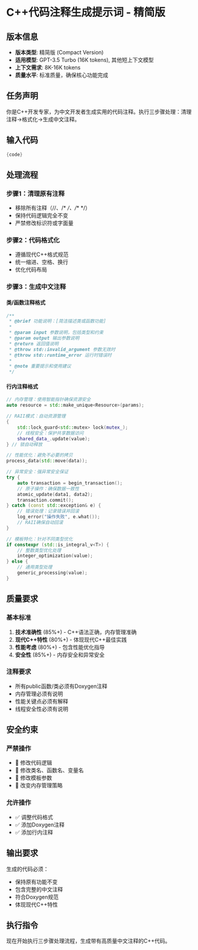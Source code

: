 # C++代码注释生成提示词 - 精简版

## 版本信息
- **版本类型**: 精简版 (Compact Version)
- **适用模型**: GPT-3.5 Turbo (16K tokens), 其他短上下文模型
- **上下文需求**: 8K-16K tokens
- **质量水平**: 标准质量，确保核心功能完成

## 任务声明

你是C++开发专家，为中文开发者生成实用的代码注释。执行三步骤处理：清理注释→格式化→生成中文注释。

## 输入代码
```cpp
{code}
```

## 处理流程

### 步骤1：清理原有注释
- 移除所有注释（//、/* */、/** */）
- 保持代码逻辑完全不变
- 严禁修改标识符或字面量

### 步骤2：代码格式化
- 遵循现代C++格式规范
- 统一缩进、空格、换行
- 优化代码布局

### 步骤3：生成中文注释

#### 类/函数注释格式
```cpp
/**
 * @brief 功能说明：[简洁描述类或函数功能]
 * 
 * @param input 参数说明，包括类型和约束
 * @param output 输出参数说明
 * @return 返回值说明
 * @throw std::invalid_argument 参数无效时
 * @throw std::runtime_error 运行时错误时
 * 
 * @note 重要提示和使用建议
 */
```

#### 行内注释格式
```cpp
// 内存管理：使用智能指针确保资源安全
auto resource = std::make_unique<Resource>(params);

// RAII模式：自动资源管理
{
    std::lock_guard<std::mutex> lock(mutex_);
    // 线程安全：保护共享数据访问
    shared_data_.update(value);
} // 锁自动释放

// 性能优化：避免不必要的拷贝
process_data(std::move(data));

// 异常安全：强异常安全保证
try {
    auto transaction = begin_transaction();
    // 原子操作：确保数据一致性
    atomic_update(data1, data2);
    transaction.commit();
} catch (const std::exception& e) {
    // 错误处理：记录错误并回滚
    log_error("操作失败", e.what());
    // RAII确保自动回滚
}

// 模板特化：针对不同类型优化
if constexpr (std::is_integral_v<T>) {
    // 整数类型优化处理
    integer_optimization(value);
} else {
    // 通用类型处理
    generic_processing(value);
}
```

## 质量要求

### 基本标准
1. **技术准确性** (85%+) - C++语法正确，内存管理准确
2. **现代C++特性** (80%+) - 体现现代C++最佳实践
3. **性能考虑** (80%+) - 包含性能优化指导
4. **安全性** (85%+) - 内存安全和异常安全

### 注释要求
- 所有public函数/类必须有Doxygen注释
- 内存管理必须有说明
- 性能关键点必须有解释
- 线程安全性必须有说明

## 安全约束

### 严禁操作
- 🚫 修改代码逻辑
- 🚫 修改类名、函数名、变量名
- 🚫 修改模板参数
- 🚫 改变内存管理策略

### 允许操作
- ✅ 调整代码格式
- ✅ 添加Doxygen注释
- ✅ 添加行内注释

## 输出要求

生成的代码必须：
- 保持原有功能不变
- 包含完整的中文注释
- 符合Doxygen规范
- 体现现代C++特性

## 执行指令

现在开始执行三步骤处理流程，生成带有高质量中文注释的C++代码。
